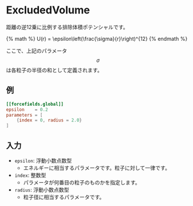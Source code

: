 # ExcludedVolume

距離の逆12乗に比例する排除体積ポテンシャルです。

{% math %}
U(r) = \epsilon\left(\frac{\sigma}{r}\right)^{12}
{% endmath %}

ここで、上記のパラメータ$$\sigma$$は各粒子の半径の和として定義されます。

## 例

```toml
[[forcefields.global]]
epsilon    = 0.2
parameters = [
    {index = 0, radius = 2.0}
]
```

## 入力

- `epsilon`: 浮動小数点数型
  - エネルギーに相当するパラメータです。粒子に対して一律です。
- `index`: 整数型
  - パラメータが何番目の粒子のものかを指定します。
- `radius`: 浮動小数点数型
  - 粒子径に相当するパラメータです。


